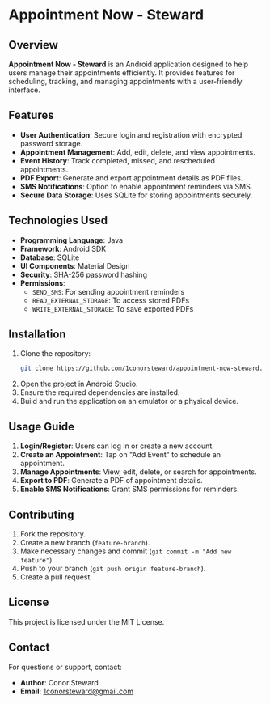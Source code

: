 # Appointment Now - Steward

## Overview
**Appointment Now - Steward** is an Android application designed to help users manage their appointments efficiently. It provides features for scheduling, tracking, and managing appointments with a user-friendly interface.

## Features
- **User Authentication**: Secure login and registration with encrypted password storage.
- **Appointment Management**: Add, edit, delete, and view appointments.
- **Event History**: Track completed, missed, and rescheduled appointments.
- **PDF Export**: Generate and export appointment details as PDF files.
- **SMS Notifications**: Option to enable appointment reminders via SMS.
- **Secure Data Storage**: Uses SQLite for storing appointments securely.

## Technologies Used
- **Programming Language**: Java
- **Framework**: Android SDK
- **Database**: SQLite
- **UI Components**: Material Design
- **Security**: SHA-256 password hashing
- **Permissions**:
  - `SEND_SMS`: For sending appointment reminders
  - `READ_EXTERNAL_STORAGE`: To access stored PDFs
  - `WRITE_EXTERNAL_STORAGE`: To save exported PDFs

## Installation
1. Clone the repository:
   ```sh
   git clone https://github.com/1conorsteward/appointment-now-steward.git
   ```
2. Open the project in Android Studio.
3. Ensure the required dependencies are installed.
4. Build and run the application on an emulator or a physical device.

## Usage Guide
1. **Login/Register**: Users can log in or create a new account.
2. **Create an Appointment**: Tap on "Add Event" to schedule an appointment.
3. **Manage Appointments**: View, edit, delete, or search for appointments.
4. **Export to PDF**: Generate a PDF of appointment details.
5. **Enable SMS Notifications**: Grant SMS permissions for reminders.

## Contributing
1. Fork the repository.
2. Create a new branch (`feature-branch`).
3. Make necessary changes and commit (`git commit -m "Add new feature"`).
4. Push to your branch (`git push origin feature-branch`).
5. Create a pull request.

## License
This project is licensed under the MIT License.

## Contact
For questions or support, contact:
- **Author**: Conor Steward
- **Email**: 1conorsteward@gmail.com